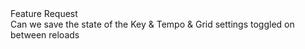 <div class="tag-center">
    <span class="tag feature">Feature Request</span>
</div>
Can we save the state of the Key & Tempo & Grid settings toggled on between reloads